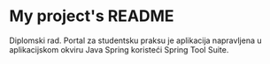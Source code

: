 # My project's README
Diplomski rad. Portal za studentsku praksu je aplikacija napravljena u aplikacijskom okviru Java Spring
koristeći Spring Tool Suite.
